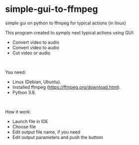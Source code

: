 # simple-gui-to-ffmpeg
simple gui on python to ffmpeg for typical actions (in linux)

This program created to symply next typical actions using GUI: 
- Convert video to audio
- Convert video to audio
- Cut video or audio

</br>

You need:
- Linux (Debian, Ubuntu). 
- Installed ffmpeg (https://ffmpeg.org/download.html).
- Python 3.8. 

</br>

How it work: 
- Launch file in IDE
- Choose file
- Edit output file name, if you need
- Edit output parameters and push the buttom 
